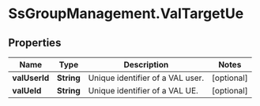 # SsGroupManagement.ValTargetUe

## Properties

Name | Type | Description | Notes
------------ | ------------- | ------------- | -------------
**valUserId** | **String** | Unique identifier of a VAL user. | [optional] 
**valUeId** | **String** | Unique identifier of a VAL UE. | [optional] 


